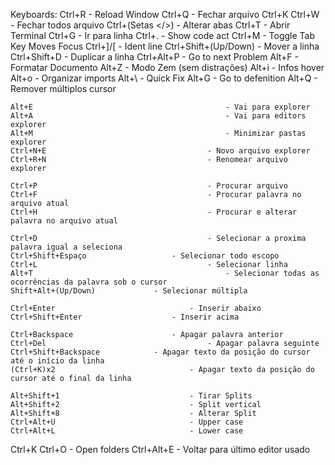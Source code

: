 Keyboards:
	Ctrl+R										- Reload Window
	Ctrl+Q										- Fechar arquivo
	Ctrl+K Ctrl+W							- Fechar todos arquivo
	Ctrl+(Setas </>)					- Alterar abas
	Ctrl+T										- Abrir Terminal
	Ctrl+G										- Ir para linha
	Ctrl+.										- Show code act
	Ctrl+M										- Toggle Tab Key Moves Focus
	Ctrl+]/[									- Ident line
	Ctrl+Shift+(Up/Down)			- Mover a linha
	Ctrl+Shift+D							- Duplicar a linha
	Ctrl+Alt+P								- Go to next Problem
	Alt+F											- Formatar Documento
	Alt+Z											- Modo Zem (sem distrações)
	Alt+i											- Infos hover
	Alt+o											- Organizar imports
	Alt+\											- Quick Fix
	Alt+G											- Go to defenition
	Alt+Q											- Remover múltiplos cursor

	Alt+E											- Vai para explorer
	Alt+A											- Vai para editors explorer
	Alt+M											- Minimizar pastas explorer
	Ctrl+N+E									- Novo arquivo explorer
	Ctrl+R+N									- Renomear arquivo explorer

	Ctrl+P										- Procurar arquivo
	Ctrl+F										- Procurar palavra no arquivo atual
	Ctrl+H										- Procurar e alterar palavra no arquivo atual

	Ctrl+D										- Selecionar a proxima palavra igual a seleciona
	Ctrl+Shift+Espaço					- Selecionar todo escopo
	Ctrl+L										- Selecionar linha
	Alt+T											- Selecionar todas as ocorrências da palavra sob o cursor
	Shift+Alt+(Up/Down)				- Selecionar múltipla

	Ctrl+Enter								- Inserir abaixo
	Ctrl+Shift+Enter					- Inserir acima

	Ctrl+Backspace						- Apagar palavra anterior
	Ctrl+Del									- Apagar palavra seguinte
	Ctrl+Shift+Backspace			- Apagar texto da posição do cursor até o início da linha
	(Ctrl+K)x2								- Apagar texto da posição do cursor até o final da linha
	
	Alt+Shift+1								- Tirar Splits
	Alt+Shift+2								- Split vertical
	Alt+Shift+8								- Alterar Split
	Ctrl+Alt+U								- Upper case
	Ctrl+Alt+L								- Lower case

Ctrl+K Ctrl+O								- Open folders
Ctrl+Alt+E									- Voltar para último editor usado